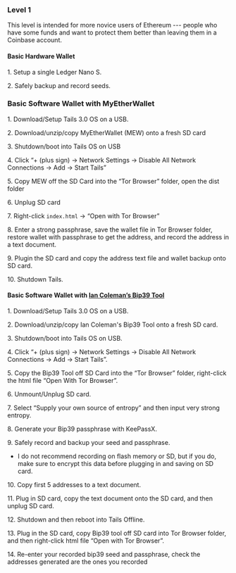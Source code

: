 ### Level 1

This level is intended for more novice users of Ethereum --- people who have some funds and want to protect them better than leaving them in a Coinbase account.

#### Basic Hardware Wallet

 1\. Setup a single Ledger Nano S.
 
 2\. Safely backup and record seeds.

### Basic Software Wallet with MyEtherWallet
 1\. Download/Setup Tails 3.0 OS on a USB.
 
 2\. Download/unzip/copy MyEtherWallet (MEW) onto a fresh SD card
 
 3\. Shutdown/boot into Tails OS on USB
 
 4\. Click “+ (plus sign) -> Network Settings -> Disable All Network Connections -> Add -> Start Tails”
 
 5\. Copy MEW off the SD Card into the “Tor Browser” folder, open the dist folder
 
 6\. Unplug SD card
 
 7\. Right-click `index.html` -> “Open with Tor Browser”
 
 8\. Enter a strong passphrase, save the wallet file in Tor Browser folder, restore wallet with passphrase to get the address, and record the address in a text document.
 
 9\. Plugin the SD card and copy the address text file and wallet backup onto SD card.
 
 10\. Shutdown Tails.

#### Basic Software Wallet with [Ian Coleman’s Bip39 Tool](https://tra38.gitbooks.io/pro-tips-for-ethereum-wallet-management/content/ethereum-wallet-basics/ian-colemans-bip39-tool.html)

 1\. Download/Setup Tails 3.0 OS on a USB.
 
 2\. Download/unzip/copy Ian Coleman's Bip39 Tool onto a fresh SD card.
 
 3\. Shutdown/boot into Tails OS on USB.
 
 4\. Click “+ (plus sign) -> Network Settings -> Disable All Network Connections -> Add -> Start Tails”.
 
 5\. Copy the Bip39 Tool off SD Card into the “Tor Browser” folder, right-click the html file “Open With Tor Browser”.
 
 6\. Unmount/Unplug SD card.
 
 7\. Select “Supply your own source of entropy” and then input very strong entropy.
 
 8\. Generate your Bip39 passphrase with KeePassX.
 
 9\. Safely record and backup your seed and passphrase.
  <ul>
   <li>I do not recommend recording on flash memory or SD, but if you do, make sure to encrypt this data before plugging in and saving on SD card.</li>
  </ul>
  
 10\. Copy first 5 addresses to a text document.
 
 11\. Plug in SD card, copy the text document onto the SD card, and then unplug SD card.
 
 12\. Shutdown and then reboot into Tails Offline.
 
 13\. Plug in the SD card, copy Bip39 tool off SD card into Tor Browser folder, and then right-click html file “Open with Tor Browser”.
 
 14\. Re-enter your recorded bip39 seed and passphrase, check the addresses generated are the ones you recorded
